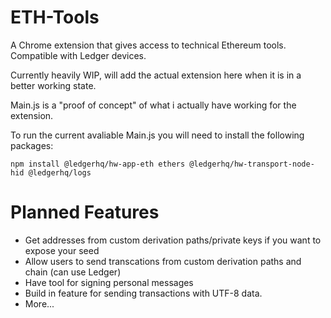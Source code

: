 # ETH-Tools
A Chrome extension that gives access to technical Ethereum tools. Compatible with Ledger devices.

Currently heavily WIP, will add the actual extension here when it is in a better working state.

Main.js is a "proof of concept" of what i actually have working for the extension.

To run the current avaliable Main.js you will need to install the following packages:

```
npm install @ledgerhq/hw-app-eth ethers @ledgerhq/hw-transport-node-hid @ledgerhq/logs
```

# Planned Features

- Get addresses from custom derivation paths/private keys if you want to expose your seed
- Allow users to send transcations from custom derivation paths and chain (can use Ledger)
- Have tool for signing personal messages
- Build in feature for sending transactions with UTF-8 data.
- More...
